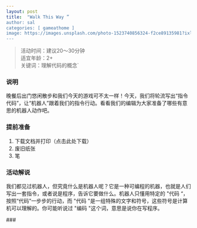 ```yaml
---
layout: post
title:  "Walk This Way ”
author: sal
categories: [ gameathome ]
image: https://images.unsplash.com/photo-1523740856324-f2ce89135981?ixlib=rb-1.2.1&auto=format&fit=crop&w=798&q=80
---
```


> 活动时间：建议20～30分钟  
> 适宜年龄：2+  
> 关键词：理解代码的概念\`

### 说明
晚餐后出门悠闲散步和我们今天的游戏可不太一样！今天，我们将轮流写出“指令代码”，让“机器人”跟着我们的指令行动。看看我们的编辑为大家准备了哪些有意思的机器人动作吧。

### 提前准备
1. 下载文档并打印（点击此处下载）
2. 废旧纸张
3. 笔

### 活动解说
我们都见过机器人，但究竟什么是机器人呢？它是一种可编程的机器，也就是人们写出一套指令，或者说是程序，告诉它要做什么。机器人只懂用特定的 "代码 “，按照“代码”一步步的行动，而 "代码 "是一组特殊的文字和符号，这些符号是计算机可以理解的。你可能听说过 "编码 "这个词，意思是说你在写程序。

\#\## 